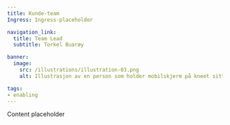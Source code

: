 ```yaml
---
title: Kunde-team
Ingress: Ingress-placeholder

navigation_link:
  title: Team Lead
  subtitle: Torkel Buarøy

banner:
  image:
    src: /illustrations/illustration-03.png
    alt: Illustrasjon av en person som holder mobilskjerm på kneet sitt

tags:
- enabling
---
```


Content placeholder